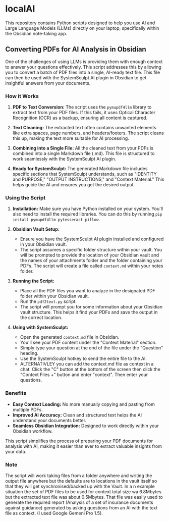 # localAI 

This repository contains Python scripts designed to help you use AI and Large Language Models (LLMs) directly on your laptop, specifically within the Obsidian note-taking app.

## Converting PDFs for AI Analysis in Obsidian

One of the challenges of using LLMs is providing them with enough context to answer your questions effectively. This script addresses this by allowing you to convert a batch of PDF files into a single, AI-ready text file. This file can then be used with the SystemSculpt AI plugin in Obsidian to get insightful answers from your documents.

### How it Works

1. **PDF to Text Conversion:** The script uses the `pymupdf4llm` library to extract text from your PDF files. If this fails, it uses Optical Character Recognition (OCR) as a backup, ensuring all content is captured.

2. **Text Cleaning:**  The extracted text often contains unwanted elements like extra spaces, page numbers, and headers/footers. The script cleans this up, making the text more suitable for AI processing.

3. **Combining into a Single File:** All the cleaned text from your PDFs is combined into a single Markdown file (.md). This file is structured to work seamlessly with the SystemSculpt AI plugin.

4. **Ready for SystemSculpt:** The generated Markdown file includes specific sections that SystemSculpt understands, such as "IDENTITY and PURPOSE," "OUTPUT INSTRUCTIONS," and "Context Material." This helps guide the AI and ensures you get the desired output.

### Using the Script

1. **Installation:** Make sure you have Python installed on your system. You'll also need to install the required libraries. You can do this by running `pip install pymupdf4llm pytesseract pillow`.

2. **Obsidian Vault Setup:** 
    - Ensure you have the SystemSculpt AI plugin installed and configured in your Obsidian vault.
    - The script assumes a specific folder structure within your vault. You will be prompted to provide the location of your Obsidian vault and the names of your attachments folder and the folder containing your PDFs.  The script will create a file called `context.md` within your notes folder.

3. **Running the Script:** 
    - Place all the PDF files you want to analyze in the designated PDF folder within your Obsidian vault.
    - Run the `pdf2text.py` script. 
    - The script will prompt you for some information about your Obsidian vault structure. This helps it find your PDFs and save the output in the correct location.

4. **Using with SystemSculpt:**
    - Open the generated `context.md` file in Obsidian.
    - You'll see your PDF content under the "Context Material" section.
    - Simply type your question at the end of the file under the "Question" heading.
    - Use the SystemSculpt hotkey to send the entire file to the AI.
    - ALTERNATIVLEY you can add the context.md file as context in a chat. Click the "C" button at the bottom of the screen then click the "Context Files +" button and enter "context".  Then enter your questions.

### Benefits

- **Easy Context Loading:**  No more manually copying and pasting from multiple PDFs.
- **Improved AI Accuracy:**  Clean and structured text helps the AI understand your documents better.
- **Seamless Obsidian Integration:** Designed to work directly within your Obsidian workflow.

This script simplifies the process of preparing your PDF documents for analysis with AI, making it easier than ever to extract valuable insights from your data. 

### Note
The script will work taking files from a folder anywhere and writing the output file anywhere but the defaults are to locations in the vault itself so that they will get synchronised/backed up with the Vault.
In a n example situation the set of PDF files to be used for context total size wa 6.8Mbytes but the extracted text file was about 0.5Mbytes.  That file was easily used to generate the required report (Analysis of a set of insurance documents against guidance) generated by asking questions from an AI with the text file as context.  (I used Google Gemeni Pro 1.5).
